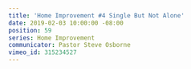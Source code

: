```yaml
---
title: 'Home Improvement #4 Single But Not Alone'
date: 2019-02-03 10:00:00 -08:00
position: 59
series: Home Improvement
communicator: Pastor Steve Osborne
vimeo_id: 315234527
---
```


